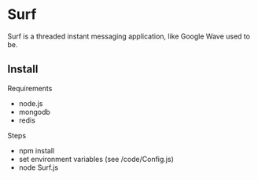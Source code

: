 # Surf

Surf is a threaded instant messaging application, like Google Wave used to be.

## Install
Requirements

* node.js
* mongodb
* redis

Steps

* npm install
* set environment variables (see /code/Config.js)
* node Surf.js